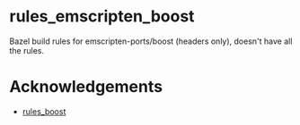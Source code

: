 # rules_emscripten_boost

Bazel build rules for emscripten-ports/boost (headers only), doesn't have all the rules.

# Acknowledgements

- [rules_boost](https://github.com/nelhage/rules_boost)
